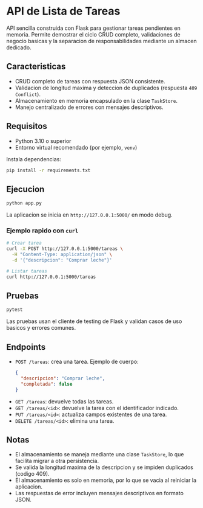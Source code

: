 # API de Lista de Tareas

API sencilla construida con Flask para gestionar tareas pendientes en memoria. Permite demostrar el ciclo CRUD completo, validaciones de negocio basicas y la separacion de responsabilidades mediante un almacen dedicado.

## Caracteristicas

- CRUD completo de tareas con respuesta JSON consistente.
- Validacion de longitud maxima y deteccion de duplicados (respuesta `409 Conflict`).
- Almacenamiento en memoria encapsulado en la clase `TaskStore`.
- Manejo centralizado de errores con mensajes descriptivos.

## Requisitos

- Python 3.10 o superior
- Entorno virtual recomendado (por ejemplo, `venv`)

Instala dependencias:

```bash
pip install -r requirements.txt
```

## Ejecucion

```bash
python app.py
```

La aplicacion se inicia en `http://127.0.0.1:5000/` en modo debug.

### Ejemplo rapido con `curl`

```bash
# Crear tarea
curl -X POST http://127.0.0.1:5000/tareas \
  -H "Content-Type: application/json" \
  -d '{"descripcion": "Comprar leche"}'

# Listar tareas
curl http://127.0.0.1:5000/tareas
```

## Pruebas

```bash
pytest
```

Las pruebas usan el cliente de testing de Flask y validan casos de uso basicos y errores comunes.

## Endpoints

- `POST /tareas`: crea una tarea. Ejemplo de cuerpo:
  ```json
  {
    "descripcion": "Comprar leche",
    "completada": false
  }
  ```
- `GET /tareas`: devuelve todas las tareas.
- `GET /tareas/<id>`: devuelve la tarea con el identificador indicado.
- `PUT /tareas/<id>`: actualiza campos existentes de una tarea.
- `DELETE /tareas/<id>`: elimina una tarea.

## Notas

- El almacenamiento se maneja mediante una clase `TaskStore`, lo que facilita migrar a otra persistencia.
- Se valida la longitud maxima de la descripcion y se impiden duplicados (codigo 409).
- El almacenamiento es solo en memoria, por lo que se vacia al reiniciar la aplicacion.
- Las respuestas de error incluyen mensajes descriptivos en formato JSON.
